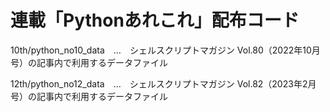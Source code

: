 # 連載「Pythonあれこれ」配布コード

10th/python_no10_data　…　シェルスクリプトマガジン Vol.80（2022年10月号）の記事内で利用するデータファイル

12th/python_no12_data　…　シェルスクリプトマガジン Vol.82（2023年2月号）の記事内で利用するデータファイル
